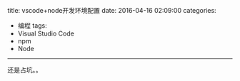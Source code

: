 title: vscode+node开发环境配置
date: 2016-04-16 02:09:00
categories:
- 编程
tags:
- Visual Studio Code
- npm
- Node
---
还是占坑。。